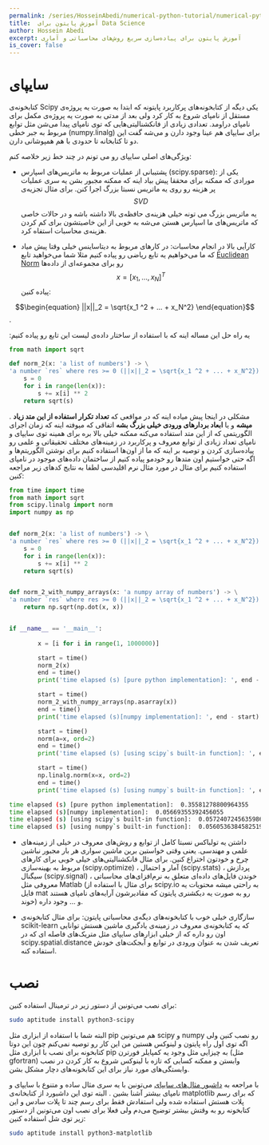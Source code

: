 ```yaml
---
permalink: /series/HosseinAbedi/numerical-python-tutorial/numerical-python-tutorial-intro-2
title:  آموزش پایتون برای Data Science
author: Hossein Abedi
excerpt: آموزش پایتون برای پیاده‌سازی سریع روش‌های محاسباتی و آماری
is_cover: false
---
```


# سایپای

کتابخونه‌ی 
Scipy
 یکی دیگه از کتابخونه‌های پرکاربرد پایتونه که ابتدا به صورت یه پروژه‌ی مستقل از نامپای شروع به کار کرد ولی 
بعد از مدتی به صورت یه پروژه‌ی مکمل برای نامپای دراومد.
تعدادی زیادی از فانکشنالیتی‌هایی که توی نامپای پیدا می‌شن مثل توابع مربوط به  جبر خطی
(numpy.linalg)
برای سایپای هم عینا وجود دارن و می‌شه گفت این دو تا کتابخانه تا حدودی با هم  همپوشانی دارن.

ویژگی‌های اصلی سایپای رو می تونم در چند خط زیر خلاصه کنم:

* پشتیبانی از عملیات مربوط به ماتریس‌های اسپارس (scipy.sparse): یکی از مورادی که ممکنه برای محققا پیش‌ بیاد اینه که ممکنه مجبور بشن یه سری عملیات پر هزینه رو روی یه ماتریس نسبتا بزرگ اجرا کنن. برای مثال 
تجزیه‌ی 
$$SVD$$
یه ماتریس بزرگ می تونه خیلی هزینه‌ی حافظه‌ی بالا داشته باشه و در حالات خاصی که ماتریس‌های ما اسپارس هستن می‌شه به خوبی از این خاصیتشون برای کم کردن هزینه‌ی محاسبات استفاه کرد.

* کارآیی بالا در انجام محاسبات:
در کار‌های مربوط به دیتاساینس خیلی وقتا پیش میاد که ما می‌خواهیم یه تابع ریاضی رو پیاده کنیم مثلا شما می‌خواهید تابع 
[Euclidean Norm](https://en.wikipedia.org/wiki/Norm_(mathematics)#Euclidean_norm)
رو برای مجموعه‌ای از داده‌ها 
$$x = [x_1, ..., x_N]^T$$
 پیاده کنین:
 
$$\begin{equation}
 ||x||_2 = \sqrt{x_1 ^2 + ... + x_N^2}
\end{equation}$$.

:یه راه حل این مساله‌ اینه که با استفاده از ساختار داده‌ی لیست این تابع رو پیاده کنیم
```python
from math import sqrt

def norm_2(x: 'a list of numbers') -> \
'a number `res` where res >= 0 (||x||_2 = \sqrt{x_1 ^2 + ... + x_N^2})':
    s = 0
    for i in range(len(x)):
        s += x[i] ** 2
    return sqrt(s)
```

. مشکلی در اینجا پیش میاده اینه که در مواقعی که 
**تعداد تکرار استفاده از این متد زیاد میشه**
و یا 
**ابعاد بردار‌های ورودی خیلی بزرگ بشه**
اتفاقی که میوفته اینه که 
زمان اجرای الگوریتمی که از این متد استفاده می‌کنه ممکنه خیلی بالا بره برای همینه توی سایپای و نامپای تعداد زیادی از توابع معروف و پرکاربرد در زمینه‌های مختلف تحقیقاتی و علمی رو پیاده‌سازی کردن و توصیه بر اینه که ما از اون‌ها استفاده کنیم برای نوشتن الگوریتم‌ها و اگه حتی خواستیم  اون متدها رو خودمو پیاده کنیم از ساختمان داده‌های موجود در نامپای استفاده کنیم
برای مثال در مورد مثال نرم اقلیدسی لطفا به نتایج کد‌های زیر مراجعه کنین:

```python
from time import time
from math import sqrt
from scipy.linalg import norm
import numpy as np


def norm_2(x: 'a list of numbers') -> \
'a number `res` where res >= 0 (||x||_2 = \sqrt{x_1 ^2 + ... + x_N^2})':
    s = 0
    for i in range(len(x)):
        s += x[i] ** 2
    return sqrt(s)


def norm_2_with_numpy_arrays(x: 'a numpy array of numbers') -> \
'a number `res` where res >= 0 (||x||_2 = \sqrt{x_1 ^2 + ... + x_N^2})':
    return np.sqrt(np.dot(x, x))


if __name__ == '__main__':
    
        x = [i for i in range(1, 1000000)]

        start = time()
        norm_2(x)
        end = time()
        print('time elapsed (s) [pure python implementation]: ', end - start)

        start = time()
        norm_2_with_numpy_arrays(np.asarray(x))
        end = time()
        print('time elapsed (s)[numpy implementation]: ', end - start)

        start = time()
        norm(a=x, ord=2)
        end = time()
        print('time elapsed (s) [using scipy`s built-in function]: ', end - start)

        start = time()
        np.linalg.norm(x=x, ord=2)
        end = time()
        print('time elapsed (s) [using numpy`s built-in function]: ', end - start)
```
```sh
time elapsed (s) [pure python implementation]:  0.35581278800964355
time elapsed (s)[numpy implementation]:  0.05669355392456055
time elapsed (s) [using scipy`s built-in function]:  0.05724072456359863
time elapsed (s) [using numpy`s built-in function]:  0.05605363845825195
```
* داشتن یه تولباکس نسبتا کامل از توابع و روش‌های معروف در خیلی از زمینه‌های علمی و مهندسی.
یعنی وقتی خواستین برین ماشین سواری هر بار مجبور نباشین چرخ و خودتون اختراع کنین.
برای مثال فانکشنالیتی‌های خیلی خوبی برای کار‌های مربوط به بهینه‌سازی
(scipy.optimize)
، 
آمار و احتمال
(scipy.stats)
، 
پردازش سیگنال
(scipy.signal)
،
خوندن فایل‌های داده‌ای متعلق به نرم‌افزای‌های محاسباتی معروفی مثل Matlab
(برای مثال با استفاده از scipy.io
به راحتی میشه محتویات
یه فایل
mat
رو به صورت یه دیکشنری پایتون که مقادیرشون آرایه‌های نامپای هستند خوند)
و
...
وجود داره.

* سازگاری خیلی خوب با کتابخونه‌های دیگه‌ی محاسباتی پایتون:
برای مثال کتابخونه‌ی 
scikit-learn
که یه کتابخونه‌ی معروف در زمینه‌ی یادگیری ماشین هستش توانایی اون رو داره که از خیلی ابزار‌های سایپای مثل متریک‌های فاصله‌ ‌ای که در 
scipy.spatial.distance
تعریف شدن به عنوان ورودی در توابع و آبجکت‌های خودش استفاده کنه.

# نصب

برای نصب می‌تونین از دستور زیر در ترمینال استفاده کنین:
```sh
sudo aptitude install python3-scipy
```
البته شما با استفاده از ابزاری مثل 
pip
 هم می‌تونین 
scipy 
و
numpy 
رو نصب کنین ولی اگه توی اول راه پایتون و لینوکس هستین من این کار رو توصیه نمی‌کنم چون 
این دوتا کتابخونه برای نصب با  ابزاری مثل 
pip
به چیزایی مثل وجود یه کمپایلر فورترن 
(مثل 
gfortran)
وابستن و ممکنه کسایی که تازه با لینوکس شروع به کار کردن  در نصب وابستگی‌های مورد نیاز برای این کتابخونه‌های دچار مشکل بشن. 

با مراجعه به 
[داشبور مثال‌های سایپای](/assets/dashboards/HosseinAbedi/scipy.ipynb)
 می‌تونین با یه سری مثال ساده و متنوع با سایپای و نامپای بیشتر آشنا بشین
 .
 البته توی این داشبورد از کتابخانه‌ی 
 matplotlib
 که برای رسم پلات هستش استفاده شده ولی استفادش فقط برای رسم چند تا پلات سادس و این کتابخونه رو به وقتش
 بیشتر توضیح می‌دم
 ولی فعلا برای نصب اون می‌تونین از دستور زیر توی شل استفاده کنین:
 ```sh
sudo aptitude install python3-matplotlib
```

